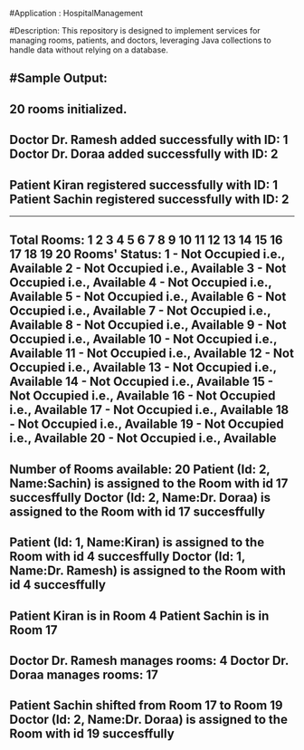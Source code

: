 
#Application : HospitalManagement 

#Description: This repository is designed to implement services for managing rooms, patients, and doctors, leveraging Java collections to handle data without relying on a database.



#Sample Output:
--
20 rooms initialized.
--------

Doctor Dr. Ramesh added successfully with ID: 1
Doctor Dr. Doraa added successfully with ID: 2
--------

Patient Kiran registered successfully with ID: 1
Patient Sachin registered successfully with ID: 2
--------


--------
Total Rooms:
1 2 3 4 5 6 7 8 9 10 11 12 13 14 15 16 17 18 19 20 
Rooms' Status:
1 - Not Occupied i.e., Available 
2 - Not Occupied i.e., Available 
3 - Not Occupied i.e., Available 
4 - Not Occupied i.e., Available 
5 - Not Occupied i.e., Available 
6 - Not Occupied i.e., Available 
7 - Not Occupied i.e., Available 
8 - Not Occupied i.e., Available 
9 - Not Occupied i.e., Available 
10 - Not Occupied i.e., Available 
11 - Not Occupied i.e., Available 
12 - Not Occupied i.e., Available 
13 - Not Occupied i.e., Available 
14 - Not Occupied i.e., Available 
15 - Not Occupied i.e., Available 
16 - Not Occupied i.e., Available 
17 - Not Occupied i.e., Available 
18 - Not Occupied i.e., Available 
19 - Not Occupied i.e., Available 
20 - Not Occupied i.e., Available 
--------

Number of Rooms available: 20
Patient (Id: 2, Name:Sachin) is assigned to the Room with id 17 succesffully
Doctor (Id: 2, Name:Dr. Doraa) is assigned to the Room with id 17 succesffully
--------

Patient (Id: 1, Name:Kiran) is assigned to the Room with id 4 succesffully
Doctor (Id: 1, Name:Dr. Ramesh) is assigned to the Room with id 4 succesffully
--------

Patient Kiran is in Room 4
Patient Sachin is in Room 17
--------

Doctor Dr. Ramesh manages rooms: 4 
Doctor Dr. Doraa manages rooms: 17 
--------

Patient Sachin shifted from Room 17 to Room 19
Doctor (Id: 2, Name:Dr. Doraa) is assigned to the Room with id 19 succesffully
--------
